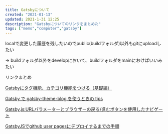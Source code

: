 ```yaml
---
title: Gatsbyについて
created: "2021-01-13"
updated: 2021-1-31 12:25
description: "Gatsbyについてのリンクをまとめた"
tags: ["memo","computer","gatsby"]
---
```

localで変更した履歴を残したいのでpublic(buildフォルダ)以外もgitにuploadしたい

-> buildフォルダ以外をdevelopにおいて、buildフォルダをmainにおけばいいみたい

リンクまとめ

[Gatsbyにタグ機能、カテゴリ機能をつける（基礎編）](https://qiita.com/yoshiki-0428/items/71d80713ffc264cf40f1)

[Gatsby で gatsby-theme-blog を使うときの tips](https://gotohayato.com/content/502/)

[Gatsby.js:URLパラメーターとブラウザーの戻る/進むボタンを使用したナビゲート](https://python5.com/q/xizbdbmb)

<!-- [Gatsby + GitHub Pages でポートフォリオページを無料でシュッと作る](https://qiita.com/mishiwata1015/items/ac65efbabb4400fd95bf) -->

[GatsbyJSでgithub user pagesにデプロイするまでの手順](http://makotottn.hatenablog.com/entry/2018/01/04/201752)
